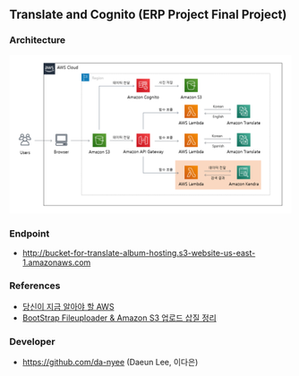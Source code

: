 ## Translate and Cognito (ERP Project Final Project)

### Architecture
![translate_cognito_service_architecture](./img/translate_cognito_service_architecture.png)

### Endpoint
- http://bucket-for-translate-album-hosting.s3-website-us-east-1.amazonaws.com

### References
- [당신이 지금 알아야 할 AWS](http://www.kyobobook.co.kr/product/detailViewKor.laf?ejkGb=KOR&mallGb=KOR&barcode=9791190014304)
- [BootStrap Fileuploader & Amazon S3 업로드 삽질 정리](https://m.blog.naver.com/spring1a/221835680522)

### Developer
- https://github.com/da-nyee (Daeun Lee, 이다은)